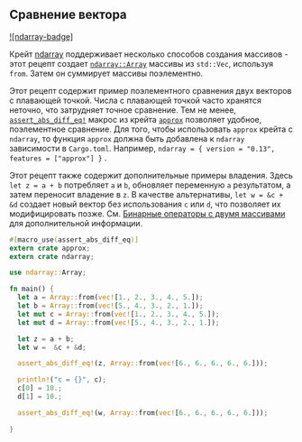 ## Сравнение вектора

[![ndarray-badge]](https://docs.rs/crate/ndarray/*)

Крейт [ndarray](https://docs.rs/crate/ndarray/*) поддерживает несколько способов создания массивов - этот рецепт создает [`ndarray::Array`](https://docs.rs/ndarray/*/ndarray/struct.ArrayBase.html) массивы из `std::Vec`, используя `from`. Затем он суммирует массивы поэлементно.

Этот рецепт содержит пример поэлементного сравнения двух векторов с плавающей точкой. Числа с плавающей точкой часто хранятся неточно, что затрудняет точное сравнение. Тем не менее, [`assert_abs_diff_eq!`](https://docs.rs/approx/*/approx/macro.assert_abs_diff_eq.html) макрос из крейта [`approx`](https://docs.rs/approx/*/approx/index.html) позволяет удобное, поэлементное сравнение. Для того, чтобы использовать `approx` крейта с `ndarray`, то функция `approx` должна быть добавлена к `ndarray` зависимости в `Cargo.toml`. Например, `ndarray = { version = "0.13", features = ["approx"] }` .

Этот рецепт также содержит дополнительные примеры владения. Здесь `let z = a + b` потребляет `a` и `b`, обновляет переменную `a` результатом, а затем переносит владение в `z`. В качестве альтернативы, `let w = &c + &d` создает новый вектор без использования `c` или `d`, что позволяет их модифицировать позже. См. [Бинарные операторы с двумя массивами](https://docs.rs/ndarray/*/ndarray/struct.ArrayBase.html#binary-operators-with-two-arrays) для дополнительной информации.

```rust
#[macro_use(assert_abs_diff_eq)]
extern crate approx;
extern crate ndarray;

use ndarray::Array;

fn main() {
  let a = Array::from(vec![1., 2., 3., 4., 5.]);
  let b = Array::from(vec![5., 4., 3., 2., 1.]);
  let mut c = Array::from(vec![1., 2., 3., 4., 5.]);
  let mut d = Array::from(vec![5., 4., 3., 2., 1.]);

  let z = a + b;
  let w =  &c + &d;

  assert_abs_diff_eq!(z, Array::from(vec![6., 6., 6., 6., 6.]));

  println!("c = {}", c);
  c[0] = 10.;
  d[1] = 10.;

  assert_abs_diff_eq!(w, Array::from(vec![6., 6., 6., 6., 6.]));

}
```


